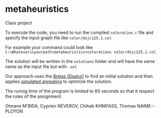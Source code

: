 # metaheuristics
Class project

To execute the code, you need to run the compiled `coloration.c` file and specify the input graph file like `color/dsjc125.1.col`

For example your command could look like `C:\Whateverisyourpath\metaheuristics>colorations color/dsjc125.1.col`


The solution will be written in the `solutions` folder and will have the same name as the input file but with `.sol`

Our approach uses the [Brelaz (Dsatur)](https://fr.wikipedia.org/wiki/DSATUR) to find an initial solution and then applies [simulated annealing](https://en.wikipedia.org/wiki/Simulated_annealing) to optimize the solution.

The runnig time of the program is limited to 60 seconds so that it respect the rules of the assignment.


Otmane M'BIDA,
Cyprien NEVEROV,
Chihab KHNIFASS,
Thomas NAIME--PLOYON

